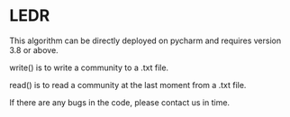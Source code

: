 # LEDR
This algorithm can be directly deployed on pycharm and requires version 3.8 or above. 

write() is to write a community to a .txt file. 

read() is to read a community at the last moment from a .txt file.

If there are any bugs in the code, please contact us in time.
